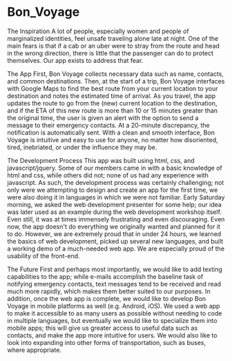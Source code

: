# Bon_Voyage
The Inspiration
A lot of people, especially women and people of marginalized identities, feel unsafe traveling alone late at night. One of the main fears is that if a cab or an uber were to stray from the route and head in the wrong direction, there is little that the passenger can do to protect themselves. Our app exists to address that fear.

The App
First, Bon Voyage collects necessary data such as name, contacts, and common destinations. Then, at the start of a trip, Bon Voyage interfaces with Google Maps to find the best route from your current location to your destination and notes the estimated time of arrival. As you travel, the app updates the route to go from the (new) current location to the destination, and if the ETA of this new route is more than 10 or 15 minutes greater than the original time, the user is given an alert with the option to send a message to their emergency contacts. At a 20-minute discrepancy, the notification is automatically sent. With a clean and smooth interface, Bon Voyage is intuitive and easy to use for anyone, no matter how disoriented, tired, inebriated, or under the influence they may be.

The Development Process
This app was built using html, css, and javascript/jquery. Some of our members came in with a basic knowledge of html and css, while others did not; none of us had any experience with javascript. As such, the development process was certainly challenging; not only were we attempting to design and create an app for the first time, we were also doing it in languages in which we were not familiar. Early Saturday morning, we asked the web development presenter for some help; our idea was later used as an example during the web development workshop itself. Even still, it was at times immensely frustrating and even discouraging. Even now, the app doesn't do everything we originally wanted and planned for it to do. However, we are extremely proud that in under 24 hours, we learned the basics of web development, picked up several new languages, and built a working demo of a much-needed web app. We are especially proud of the usability of the front-end.

The Future
First and perhaps most importantly, we would like to add texting capabilities to the app; while e-mails accomplish the baseline task of notifying emergency contacts, text messages tend to be received and read much more rapidly, which makes them better suited to our purposes. In addition, once the web app is complete, we would like to develop Bon Voyage in mobile platforms as well (e.g. Android, iOS). We used a web app to make it accessible to as many users as possible without needing to code in multiple languages, but eventually we would like to specialize them into mobile apps; this will give us greater access to useful data such as contacts, and make the app more intuitive for users. We would also like to look into expanding into other forms of transportation, such as buses, where appropriate.

